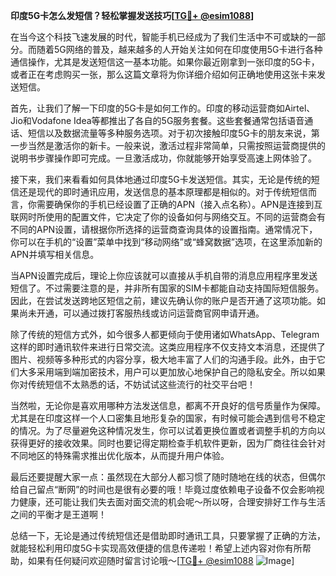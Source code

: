**印度5G卡怎么发短信？轻松掌握发送技巧[[TG💪+ @esim1088](https://t.me/s/esim1088)]**

在当今这个科技飞速发展的时代，智能手机已经成为了我们生活中不可或缺的一部分。而随着5G网络的普及，越来越多的人开始关注如何在印度使用5G卡进行各种通信操作，尤其是发送短信这一基本功能。如果你最近刚拿到一张印度的5G卡，或者正在考虑购买一张，那么这篇文章将为你详细介绍如何正确地使用这张卡来发送短信。

首先，让我们了解一下印度的5G卡是如何工作的。印度的移动运营商如Airtel、Jio和Vodafone Idea等都推出了各自的5G服务套餐。这些套餐通常包括语音通话、短信以及数据流量等多种服务选项。对于初次接触印度5G卡的朋友来说，第一步当然是激活你的新卡。一般来说，激活过程非常简单，只需按照运营商提供的说明书步骤操作即可完成。一旦激活成功，你就能够开始享受高速上网体验了。

接下来，我们来看看如何具体地通过印度5G卡发送短信。其实，无论是传统的短信还是现代的即时通讯应用，发送信息的基本原理都是相似的。对于传统短信而言，你需要确保你的手机已经设置了正确的APN（接入点名称）。APN是连接到互联网时所使用的配置文件，它决定了你的设备如何与网络交互。不同的运营商会有不同的APN设置，请根据你所选择的运营商查询具体的设置指南。通常情况下，你可以在手机的“设置”菜单中找到“移动网络”或“蜂窝数据”选项，在这里添加新的APN并填写相关信息。

当APN设置完成后，理论上你应该就可以直接从手机自带的消息应用程序里发送短信了。不过需要注意的是，并非所有国家的SIM卡都能自动支持国际短信服务。因此，在尝试发送跨地区短信之前，建议先确认你的账户是否开通了这项功能。如果尚未开通，可以通过拨打客服热线或访问运营商官网申请开通。

除了传统的短信方式外，如今很多人都更倾向于使用诸如WhatsApp、Telegram这样的即时通讯软件来进行日常交流。这类应用程序不仅支持文本消息，还提供了图片、视频等多种形式的内容分享，极大地丰富了人们的沟通手段。此外，由于它们大多采用端到端加密技术，用户可以更加放心地保护自己的隐私安全。所以如果你对传统短信不太熟悉的话，不妨试试这些流行的社交平台吧！

当然啦，无论你是喜欢用哪种方法发送信息，都离不开良好的信号质量作为保障。尤其是在印度这样一个人口密集且地形复杂的国家，有时候可能会遇到信号不稳定的情况。为了尽量避免这种情况发生，你可以试着更换位置或者调整手机的方向以获得更好的接收效果。同时也要记得定期检查手机软件更新，因为厂商往往会针对不同地区的特殊需求推出优化版本，从而提升用户体验。

最后还要提醒大家一点：虽然现在大部分人都习惯了随时随地在线的状态，但偶尔给自己留点“断网”的时间也是很有必要的哦！毕竟过度依赖电子设备不仅会影响视力健康，还可能让我们失去面对面交流的机会呢～所以呀，合理安排好工作与生活之间的平衡才是王道啊！

总结一下，无论是通过传统短信还是借助即时通讯工具，只要掌握了正确的方法，就能轻松利用印度5G卡实现高效便捷的信息传递啦！希望上述内容对你有所帮助，如果有任何疑问欢迎随时留言讨论哦～[[TG💪+ @esim1088](https://t.me/s/esim1088) ![Image](https://i.postimg.cc/4NQfJmqS/Snipaste-2025-05-13-00-14-12.png)]